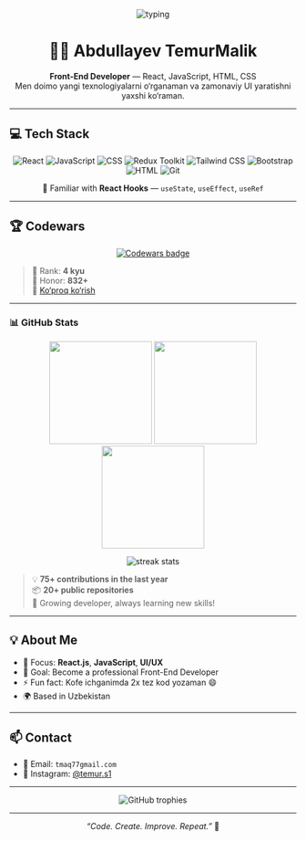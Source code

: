 <!-- GitHub Profile README for Abdullayev Temurbek -->
<p align="center">
  <img src="https://readme-typing-svg.herokuapp.com?font=Fira+Code&size=25&color=61DAFB&center=true&vCenter=true&width=750&lines=Hi+there+👋+I'm+Temurbek.;Front-End+Developer+|+React+|+JavaScript" alt="typing">
</p>

<h1 align="center">👨‍💻 Abdullayev TemurMalik</h1>
<p align="center">
  <strong>Front-End Developer</strong> — React, JavaScript, HTML, CSS  
  <br>Men doimo yangi texnologiyalarni o‘rganaman va zamonaviy UI yaratishni yaxshi ko‘raman.
</p>

---


## 💻 Tech Stack
<p align="center">
  <img alt="React" src="https://img.shields.io/badge/React-61DAFB?style=for-the-badge&logo=react&logoColor=black"/>
    <img alt="JavaScript" src="https://img.shields.io/badge/JavaScript-F7DF1E?style=for-the-badge&logo=javascript&logoColor=black"/>
    <img alt="CSS" src="https://img.shields.io/badge/CSS3-1572B6?style=for-the-badge&logo=css3&logoColor=white"/>
  <img alt="Redux Toolkit" src="https://img.shields.io/badge/Redux%20Toolkit-764ABC?style=for-the-badge&logo=redux&logoColor=white"/>
  <img alt="Tailwind CSS" src="https://img.shields.io/badge/Tailwind%20CSS-38B2AC?style=for-the-badge&logo=tailwindcss&logoColor=white"/>
  <img alt="Bootstrap" src="https://img.shields.io/badge/Bootstrap-7952B3?style=for-the-badge&logo=bootstrap&logoColor=white"/>
  <img alt="HTML" src="https://img.shields.io/badge/HTML5-E34F26?style=for-the-badge&logo=html5&logoColor=white"/>
  <img alt="Git" src="https://img.shields.io/badge/Git-F05032?style=for-the-badge&logo=git&logoColor=white"/>
  <p align="center">
  🔧 Familiar with <strong>React Hooks</strong> — <code>useState</code>, <code>useEffect</code>, <code>useRef</code>
</p>

---

## 🏆 Codewars
<p align="center">
  <a href="https://www.codewars.com/users/AbdullayevTemurmalik">
    <img src="https://www.codewars.com/users/AbdullayevTemurmalik/badges/large" alt="Codewars badge" />
  </a>
</p>

> 🎯 Rank: **4 kyu**  
> 💪 Honor: **832+**  
> 🥇 [Ko‘proq ko‘rish](https://www.codewars.com/users/AbdullayevTemurmalik)

---

### 📊 GitHub Stats
<p align="center">
  <img src="https://github-readme-stats.vercel.app/api?username=AbdullayevTemurmalik&show_icons=true&theme=radical" height="180"/>
  <img src="https://github-readme-streak-stats.herokuapp.com?user=AbdullayevTemurmalik&theme=radical" height="180"/>
  <img src="https://github-readme-stats.vercel.app/api/top-langs/?username=AbdullayevTemurmalik&layout=compact&theme=radical" height="180"/>
</p>






<p align="center">
  <img src="https://github-readme-streak-stats.herokuapp.com?user=AbdullayevTemurmalik&theme=radical" alt="streak stats"/>
</p>

> 💡 **75+ contributions in the last year**  
> 📦 **20+ public repositories**  
> 🚀 Growing developer, always learning new skills!

---

## 💡 About Me
- 🧠 Focus: **React.js**, **JavaScript**, **UI/UX**
- 🎯 Goal: Become a professional Front-End Developer
- ⚡ Fun fact: Kofe ichganimda 2x tez kod yozaman 😄
- 🌍 Based in Uzbekistan

---

## 📫 Contact
- 📧 Email: `tmaq77gmail.com`
- 📸 Instagram: [@temur.s1](https://instagram.com/temur.s1)

---

<p align="center">
  <img src="https://github-profile-trophy.vercel.app/?username=AbdullayevTemurmalik&theme=radical&margin-w=10" alt="GitHub trophies"/>
</p>

---

<p align="center">
  <i>“Code. Create. Improve. Repeat.”</i> 🚀
</p>
